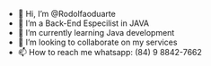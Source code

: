 - 👋 Hi, I’m @Rodolfaoduarte
- 👀 I’m a Back-End Especilist in JAVA
- 🌱 I’m currently learning Java development
- 💞️ I’m looking to collaborate on my services
- 📫 How to reach me whatsapp: (84) 9 8842-7662

<!---
Rodolfaoduarte/Rodolfo-v-Duarte is a ✨ special ✨ repository because its `README.md` (this file) appears on your GitHub profile.
You can click the Preview link to take a look at your changes.
--->
